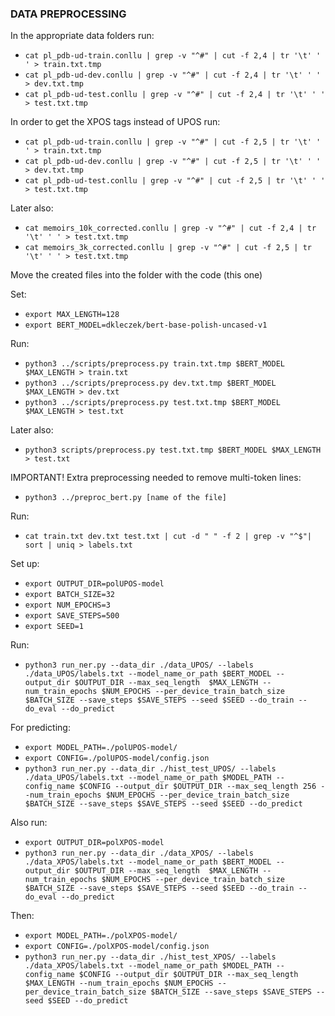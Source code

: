 ### DATA PREPROCESSING
In the appropriate data folders run:
+ ``cat pl_pdb-ud-train.conllu | grep -v "^#" | cut -f 2,4 | tr '\t' ' ' > train.txt.tmp``
+ ``cat pl_pdb-ud-dev.conllu | grep -v "^#" | cut -f 2,4 | tr '\t' ' ' > dev.txt.tmp``
+ ``cat pl_pdb-ud-test.conllu | grep -v "^#" | cut -f 2,4 | tr '\t' ' ' > test.txt.tmp``

In order to get the XPOS tags instead of UPOS run:
+ ``cat pl_pdb-ud-train.conllu | grep -v "^#" | cut -f 2,5 | tr '\t' ' ' > train.txt.tmp``
+ ``cat pl_pdb-ud-dev.conllu | grep -v "^#" | cut -f 2,5 | tr '\t' ' ' > dev.txt.tmp``
+ ``cat pl_pdb-ud-test.conllu | grep -v "^#" | cut -f 2,5 | tr '\t' ' ' > test.txt.tmp``

Later also:
+ ``cat memoirs_10k_corrected.conllu | grep -v "^#" | cut -f 2,4 | tr '\t' ' ' > test.txt.tmp``
+ ``cat memoirs_3k_corrected.conllu | grep -v "^#" | cut -f 2,5 | tr '\t' ' ' > test.txt.tmp``

Move the created files into the folder with the code (this one)

Set:
+ ``export MAX_LENGTH=128``
+ ``export BERT_MODEL=dkleczek/bert-base-polish-uncased-v1``

Run:
+ ``python3 ../scripts/preprocess.py train.txt.tmp $BERT_MODEL $MAX_LENGTH > train.txt``
+ ``python3 ../scripts/preprocess.py dev.txt.tmp $BERT_MODEL $MAX_LENGTH > dev.txt``
+ ``python3 ../scripts/preprocess.py test.txt.tmp $BERT_MODEL $MAX_LENGTH > test.txt``

Later also:
+ ``python3 scripts/preprocess.py test.txt.tmp $BERT_MODEL $MAX_LENGTH > test.txt``

IMPORTANT! Extra preprocessing needed to remove multi-token lines:
+ ``python3 ../preproc_bert.py [name of the file]``

Run:
+ ``cat train.txt dev.txt test.txt | cut -d " " -f 2 | grep -v "^$"| sort | uniq > labels.txt``

Set up:
+ ``export OUTPUT_DIR=polUPOS-model``
+ ``export BATCH_SIZE=32``
+ ``export NUM_EPOCHS=3``
+ ``export SAVE_STEPS=500``
+ ``export SEED=1``

Run:
+ ``python3 run_ner.py --data_dir ./data_UPOS/ --labels ./data_UPOS/labels.txt --model_name_or_path $BERT_MODEL --output_dir $OUTPUT_DIR --max_seq_length  $MAX_LENGTH --num_train_epochs $NUM_EPOCHS --per_device_train_batch_size $BATCH_SIZE --save_steps $SAVE_STEPS --seed $SEED --do_train --do_eval --do_predict``

For predicting:
+ ``export MODEL_PATH=./polUPOS-model/``
+ ``export CONFIG=./polUPOS-model/config.json``
+ ``python3 run_ner.py --data_dir ./hist_test_UPOS/ --labels ./data_UPOS/labels.txt --model_name_or_path $MODEL_PATH --config_name $CONFIG --output_dir $OUTPUT_DIR --max_seq_length 256 --num_train_epochs $NUM_EPOCHS --per_device_train_batch_size $BATCH_SIZE --save_steps $SAVE_STEPS --seed $SEED --do_predict``

Also run:
+ ``export OUTPUT_DIR=polXPOS-model``
+ ``python3 run_ner.py --data_dir ./data_XPOS/ --labels ./data_XPOS/labels.txt --model_name_or_path $BERT_MODEL --output_dir $OUTPUT_DIR --max_seq_length  $MAX_LENGTH --num_train_epochs $NUM_EPOCHS --per_device_train_batch_size $BATCH_SIZE --save_steps $SAVE_STEPS --seed $SEED --do_train --do_eval --do_predict``

Then:
+ ``export MODEL_PATH=./polXPOS-model/``
+ ``export CONFIG=./polXPOS-model/config.json``
+ ``python3 run_ner.py --data_dir ./hist_test_XPOS/ --labels ./data_XPOS/labels.txt --model_name_or_path $MODEL_PATH --config_name $CONFIG --output_dir $OUTPUT_DIR --max_seq_length  $MAX_LENGTH --num_train_epochs $NUM_EPOCHS --per_device_train_batch_size $BATCH_SIZE --save_steps $SAVE_STEPS --seed $SEED --do_predict``
